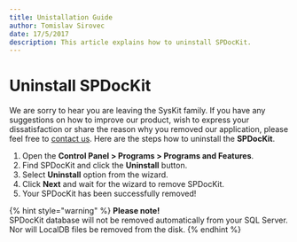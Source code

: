 ```yaml
---
title: Unistallation Guide
author: Tomislav Sirovec
date: 17/5/2017
description: This article explains how to uninstall SPDocKit.
---
```


# Uninstall SPDocKit

We are sorry to hear you are leaving the SysKit family. If you have any suggestions on how to improve our product, wish to express your dissatisfaction or share the reason why you removed our application, please feel free to [contact us](https://www.spdockit.com/support/contact-us/). Here are the steps how to uninstall the **SPDocKit**.

1. Open the **Control Panel &gt; Programs &gt; Programs and Features**.
2. Find SPDocKit and click the **Uninstall** button.
3. Select **Uninstall** option from the wizard.
4. Click **Next** and wait for the wizard to remove SPDocKit.
5. Your SPDocKit has been successfully removed!

{% hint style="warning" %}
**Please note!**  
SPDocKit database will not be removed automatically from your SQL Server. Nor will LocalDB files be removed from the disk.
{% endhint %}

